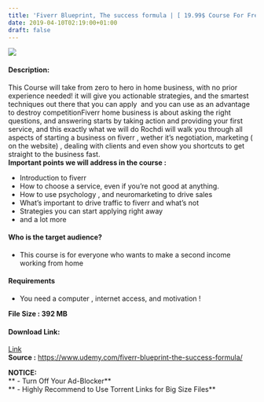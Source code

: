 ```yaml
---
title: 'Fiverr Blueprint, The success formula | [ 19.99$ Course For Free ]'
date: 2019-04-10T02:19:00+01:00
draft: false
---
```


[![](https://4.bp.blogspot.com/-1FC6FCrEKF4/XK1EO-4-YdI/AAAAAAAABts/mRfmae8C-W45XIM0yUVEQHRiyNrMIQ-pQCLcBGAs/s640/Fiverr-Blueprint-The-success-formula.jpg)](https://4.bp.blogspot.com/-1FC6FCrEKF4/XK1EO-4-YdI/AAAAAAAABts/mRfmae8C-W45XIM0yUVEQHRiyNrMIQ-pQCLcBGAs/s1600/Fiverr-Blueprint-The-success-formula.jpg)

  

#### Description:

This Course will take from zero to hero in home business, with no prior experience needed! it will give you actionable strategies, and the smartest techniques out there that you can apply  and you can use as an advantage to destroy competitionFiverr home business is about asking the right questions, and answering starts by taking action and providing your first service, and this exactly what we will do Rochdi will walk you through all aspects of starting a business on fiverr , wether it’s negotiation, marketing ( on the website) , dealing with clients and even show you shortcuts to get straight to the business fast.  
**Important points we will address in the course :**  

*   Introduction to fiverr
*   How to choose a service, even if you’re not good at anything.
*   How to use psychology , and neuromarketing to drive sales
*   What’s important to drive traffic to fiverr and what’s not
*   Strategies you can start applying right away
*   and a lot more

#### Who is the target audience?

*   This course is for everyone who wants to make a second income working from home

#### Requirements

*   You need a computer , internet access, and motivation !

**File Size : 392 MB**  

#### **Download Link:**

[Link](http://crowdurl.com/FiverrBlueprinttorrent)     
**Source :** https://www.udemy.com/fiverr-blueprint-the-success-formula/  

**NOTICE:**  
** - Turn Off Your Ad-Blocker**  
** - Highly Recommend to Use Torrent Links for Big Size Files**
